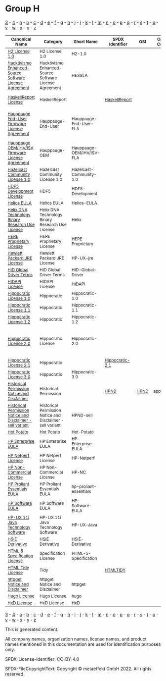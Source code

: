 # Group H

[3](../[3]/README.md) -
[4](../[4]/README.md) -
[a](../[a]/README.md) - 
[b](../[b]/README.md) - 
[c](../[c]/README.md) - 
[d](../[d]/README.md) - 
[e](../[e]/README.md) - 
[f](../[f]/README.md) - 
[g](../[g]/README.md) - 
[h](../[h]/README.md) - 
[i](../[i]/README.md) - 
[j](../[j]/README.md) - 
[k](../[k]/README.md) - 
[l](../[l]/README.md) - 
[m](../[m]/README.md) - 
[n](../[n]/README.md) - 
[o](../[o]/README.md) - 
[p](../[p]/README.md) - 
[q](../[q]/README.md) - 
[r](../[r]/README.md) - 
[s](../[s]/README.md) - 
[t](../[t]/README.md) - 
[u](../[u]/README.md) - 
[v](../[v]/README.md) - 
[w](../[w]/README.md) - 
[x](../[x]/README.md) - 
[y](../[y]/README.md) - 
[z](../[z]/README.md)

|<sup>Canonical Name</sup>|<sup>Category</sup>|<sup>Short Name</sup>|<sup>SPDX Identifier</sup>|<sup>OSI</sup>|<sup>Open CoDE</sup>|<sup>ScanCode</sup>|<sup>Matched ScanCode</sup>|<sup>Type</sup>|
| --- | --- | --- | --- | --- | --- | --- | --- | --- |
|<sup>[H2 License 1.0]([h2]/H2-License-1.0.yaml)</sup>|<sup>H2 License 1.0</sup>|<sup>H2-1.0</sup>| | |<sup> </sup>|<sup>[h2-1.0](https://github.com/nexB/scancode-toolkit/blob/develop/src/licensedcode/data/licenses/h2-1.0.LICENSE)</sup>|<sup>[h2-1.0](https://github.com/nexB/scancode-toolkit/blob/develop/src/licensedcode/data/licenses/h2-1.0.LICENSE)</sup>|<sup>terms</sup>|
|<sup>[Hacktivismo Enhanced-Source Software License Agreement]([ha]/Hacktivismo-Enhanced-Source-Software-License-Agreement.yaml)</sup>|<sup>Hacktivismo Enhanced-Source Software License Agreement</sup>|<sup>HESSLA</sup>| | |<sup> </sup>|<sup>[hessla](https://github.com/nexB/scancode-toolkit/blob/develop/src/licensedcode/data/licenses/hessla.LICENSE)</sup>|<sup>[afl-1.1](https://github.com/nexB/scancode-toolkit/blob/develop/src/licensedcode/data/licenses/afl-1.1.LICENSE), [gpl-2.0](https://github.com/nexB/scancode-toolkit/blob/develop/src/licensedcode/data/licenses/gpl-2.0.LICENSE), [unknown](https://github.com/nexB/scancode-toolkit/blob/develop/src/licensedcode/data/licenses/unknown.LICENSE)</sup>|<sup>terms</sup>|
|<sup>[HaskellReport License]([ha]/HaskellReport-License.yaml)</sup>|<sup>HaskellReport</sup>|<sup> </sup>|<sup>[HaskellReport](https://spdx.org/licenses/HaskellReport.html)</sup>| |<sup> </sup>|<sup>[haskell-report](https://github.com/nexB/scancode-toolkit/blob/develop/src/licensedcode/data/licenses/haskell-report.LICENSE)</sup>|<sup>[haskell-report](https://github.com/nexB/scancode-toolkit/blob/develop/src/licensedcode/data/licenses/haskell-report.LICENSE), [unknown](https://github.com/nexB/scancode-toolkit/blob/develop/src/licensedcode/data/licenses/unknown.LICENSE)</sup>|<sup>terms</sup>|
|<sup>[Hauppauge End-User Firmware License Agreement]([ha]/Hauppauge-End-User-Firmware-License-Agreement.yaml)</sup>|<sup>Hauppauge-End-User</sup>|<sup>Hauppauge-End-User-FLA</sup>| | |<sup> </sup>|<sup>[hauppauge-firmware-eula](https://github.com/nexB/scancode-toolkit/blob/develop/src/licensedcode/data/licenses/hauppauge-firmware-eula.LICENSE)</sup>|<sup>[hauppauge-firmware-eula](https://github.com/nexB/scancode-toolkit/blob/develop/src/licensedcode/data/licenses/hauppauge-firmware-eula.LICENSE), [proprietary-license](https://github.com/nexB/scancode-toolkit/blob/develop/src/licensedcode/data/licenses/proprietary-license.LICENSE), [unknown](https://github.com/nexB/scancode-toolkit/blob/develop/src/licensedcode/data/licenses/unknown.LICENSE)</sup>|<sup>terms</sup>|
|<sup>[Hauppauge OEM/IHV/ISV Firmware License Agreement]([ha]/Hauppauge-OEMIHVISV-Firmware-License-Agreement.yaml)</sup>|<sup>Hauppauge-OEM</sup>|<sup>Hauppauge-OEM/IHV/ISV-FLA</sup>| | |<sup> </sup>| |<sup>[hauppauge-firmware-oem](https://github.com/nexB/scancode-toolkit/blob/develop/src/licensedcode/data/licenses/hauppauge-firmware-oem.LICENSE)</sup>|<sup>terms</sup>|
|<sup>[Hazelcast Community License 1.0]([ha]/Hazelcast-Community-License-1.0.yaml)</sup>|<sup>Hazelcast Community License 1.0</sup>|<sup>Hazelcast-Community-1.0</sup>| | |<sup> </sup>|<sup>[hazelcast-community-1.0](https://github.com/nexB/scancode-toolkit/blob/develop/src/licensedcode/data/licenses/hazelcast-community-1.0.LICENSE)</sup>|<sup>[confluent-community-1.0](https://github.com/nexB/scancode-toolkit/blob/develop/src/licensedcode/data/licenses/confluent-community-1.0.LICENSE)</sup>|<sup>terms</sup>|
|<sup>[HDF5 Development License]([hd]/HDF5-Development-License.yaml)</sup>|<sup>HDF5</sup>|<sup>HDF5-Development</sup>| | |<sup> </sup>| | |<sup>terms</sup>|
|<sup>[Helios EULA]([he]/Helios-EULA.yaml)</sup>|<sup>Helios EULA</sup>|<sup>Helios-EULA</sup>| | |<sup> </sup>|<sup>[helios-eula](https://github.com/nexB/scancode-toolkit/blob/develop/src/licensedcode/data/licenses/helios-eula.LICENSE)</sup>|<sup>[helios-eula](https://github.com/nexB/scancode-toolkit/blob/develop/src/licensedcode/data/licenses/helios-eula.LICENSE)</sup>|<sup>terms</sup>|
|<sup>[Helix DNA Technology Binary Research Use License]([he]/Helix-DNA-Technology-Binary-Research-Use-License.yaml)</sup>|<sup>Helix DNA Technology Binary Research Use License</sup>|<sup>Helix</sup>| | |<sup> </sup>|<sup>[helix](https://github.com/nexB/scancode-toolkit/blob/develop/src/licensedcode/data/licenses/helix.LICENSE)</sup>|<sup>[helix](https://github.com/nexB/scancode-toolkit/blob/develop/src/licensedcode/data/licenses/helix.LICENSE)</sup>|<sup>terms</sup>|
|<sup>[HERE Proprietary License]([he]/HERE-Proprietary-License.yaml)</sup>|<sup>HERE Proprietary License</sup>|<sup>HERE-Proprietary</sup>| | |<sup> </sup>|<sup>[here-proprietary](https://github.com/nexB/scancode-toolkit/blob/develop/src/licensedcode/data/licenses/here-proprietary.LICENSE)</sup>|<sup>[here-proprietary](https://github.com/nexB/scancode-toolkit/blob/develop/src/licensedcode/data/licenses/here-proprietary.LICENSE)</sup>|<sup>terms</sup>|
|<sup>[Hewlett Packard JRE License]([he]/Hewlett-Packard-JRE-License.yaml)</sup>|<sup>Hewlett Packard JRE License</sup>|<sup>HP-UX-jre</sup>| | |<sup> </sup>|<sup>[hp-ux-jre](https://github.com/nexB/scancode-toolkit/blob/develop/src/licensedcode/data/licenses/hp-ux-jre.LICENSE)</sup>|<sup>[hp-ux-jre](https://github.com/nexB/scancode-toolkit/blob/develop/src/licensedcode/data/licenses/hp-ux-jre.LICENSE)</sup>|<sup>terms</sup>|
|<sup>[HID Global Driver Terms]([hi]/HID-Global-Driver-Terms.yaml)</sup>|<sup>HID Global Driver Terms</sup>|<sup>HID-Global-Driver</sup>| | |<sup> </sup>| | |<sup>terms</sup>|
|<sup>[HIDAPI License]([hi]/HIDAPI-License.yaml)</sup>|<sup>HIDAPI License</sup>|<sup>HIDAPI</sup>| | |<sup> </sup>|<sup>[hidapi](https://github.com/nexB/scancode-toolkit/blob/develop/src/licensedcode/data/licenses/hidapi.LICENSE)</sup>|<sup>[hidapi](https://github.com/nexB/scancode-toolkit/blob/develop/src/licensedcode/data/licenses/hidapi.LICENSE)</sup>|<sup>terms</sup>|
|<sup>[Hippocratic License 1.0]([hi]/Hippocratic-License-1.0.yaml)</sup>|<sup>Hippocratic</sup>|<sup>Hippocratic-1.0</sup>| | |<sup> </sup>|<sup>[hippocratic-1.0](https://github.com/nexB/scancode-toolkit/blob/develop/src/licensedcode/data/licenses/hippocratic-1.0.LICENSE)</sup>| |<sup>terms</sup>|
|<sup>[Hippocratic License 1.1]([hi]/Hippocratic-License-1.1.yaml)</sup>|<sup>Hippocratic</sup>|<sup>Hippocratic-1.1</sup>| | |<sup> </sup>|<sup>[hippocratic-1.1](https://github.com/nexB/scancode-toolkit/blob/develop/src/licensedcode/data/licenses/hippocratic-1.1.LICENSE)</sup>| |<sup>terms</sup>|
|<sup>[Hippocratic License 1.2]([hi]/Hippocratic-License-1.2.yaml)</sup>|<sup>Hippocratic</sup>|<sup>Hippocratic-1.2</sup>| | |<sup> </sup>|<sup>[hippocratic-1.2](https://github.com/nexB/scancode-toolkit/blob/develop/src/licensedcode/data/licenses/hippocratic-1.2.LICENSE)</sup>| |<sup>terms</sup>|
|<sup>[Hippocratic License 2.0]([hi]/Hippocratic-License-2.0.yaml)</sup>|<sup>Hippocratic License</sup>|<sup>Hippocratic-2.0</sup>| | |<sup> </sup>|<sup>[hippocratic-2.0](https://github.com/nexB/scancode-toolkit/blob/develop/src/licensedcode/data/licenses/hippocratic-2.0.LICENSE)</sup>|<sup>[classpath-exception-2.0](https://github.com/nexB/scancode-toolkit/blob/develop/src/licensedcode/data/licenses/classpath-exception-2.0.LICENSE), [gpl-2.0](https://github.com/nexB/scancode-toolkit/blob/develop/src/licensedcode/data/licenses/gpl-2.0.LICENSE), [mit](https://github.com/nexB/scancode-toolkit/blob/develop/src/licensedcode/data/licenses/mit.LICENSE), [x11-xconsortium](https://github.com/nexB/scancode-toolkit/blob/develop/src/licensedcode/data/licenses/x11-xconsortium.LICENSE)</sup>|<sup>terms</sup>|
|<sup>[Hippocratic License 2.1]([hi]/Hippocratic-License-2.1.yaml)</sup>|<sup>Hippocratic</sup>|<sup> </sup>|<sup>[Hippocratic-2.1](https://spdx.org/licenses/Hippocratic-2.1.html)</sup>| |<sup> </sup>|<sup>[hippocratic-2.1](https://github.com/nexB/scancode-toolkit/blob/develop/src/licensedcode/data/licenses/hippocratic-2.1.LICENSE)</sup>|<sup>[mit](https://github.com/nexB/scancode-toolkit/blob/develop/src/licensedcode/data/licenses/mit.LICENSE)</sup>|<sup>terms</sup>|
|<sup>[Hippocratic License 3.0]([hi]/Hippocratic-License-3.0.yaml)</sup>|<sup>Hippocratic</sup>|<sup>Hippocratic-3.0</sup>| | |<sup> </sup>|<sup>[hippocratic-3.0](https://github.com/nexB/scancode-toolkit/blob/develop/src/licensedcode/data/licenses/hippocratic-3.0.LICENSE)</sup>|<sup>[mit](https://github.com/nexB/scancode-toolkit/blob/develop/src/licensedcode/data/licenses/mit.LICENSE)</sup>|<sup>terms</sup>|
|<sup>[Historical Permission Notice and Disclaimer]([hi]/Historical-Permission-Notice-and-Disclaimer.yaml)</sup>|<sup>Historical Permission</sup>|<sup> </sup>|<sup>[HPND](https://spdx.org/licenses/HPND.html)</sup>|<sup>[HPND](https://opensource.org/licenses/HPND)</sup>|<sup>approved</sup>|<sup>[historical](https://github.com/nexB/scancode-toolkit/blob/develop/src/licensedcode/data/licenses/historical.LICENSE)</sup>|<sup>[historical](https://github.com/nexB/scancode-toolkit/blob/develop/src/licensedcode/data/licenses/historical.LICENSE)</sup>|<sup>terms</sup>|
|<sup>[Historical Permission Notice and Disclaimer - sell variant]([hi]/Historical-Permission-Notice-and-Disclaimer---sell-variant.yaml)</sup>|<sup>Historical Permission Notice and Disclaimer - sell variant</sup>|<sup>HPND-sell</sup>| | |<sup> </sup>|<sup>[historical-sell-variant](https://github.com/nexB/scancode-toolkit/blob/develop/src/licensedcode/data/licenses/historical-sell-variant.LICENSE)</sup>|<sup>[x11-keith-packard](https://github.com/nexB/scancode-toolkit/blob/develop/src/licensedcode/data/licenses/x11-keith-packard.LICENSE)</sup>|<sup>terms</sup>|
|<sup>[Hot Potato]([ho]/Hot-Potato.yaml)</sup>|<sup>Hot Potato</sup>|<sup>Hot-Potato</sup>| | |<sup> </sup>|<sup>[hot-potato](https://github.com/nexB/scancode-toolkit/blob/develop/src/licensedcode/data/licenses/hot-potato.LICENSE)</sup>| |<sup>terms</sup>|
|<sup>[HP Enterprise EULA]([hp]/HP-Enterprise-EULA.yaml)</sup>|<sup>HP Enterprise EULA</sup>|<sup>HP-Enterprise-EULA</sup>| | |<sup> </sup>|<sup>[hp-enterprise-eula](https://github.com/nexB/scancode-toolkit/blob/develop/src/licensedcode/data/licenses/hp-enterprise-eula.LICENSE)</sup>| |<sup>terms</sup>|
|<sup>[HP Netperf License]([hp]/HP-Netperf-License.yaml)</sup>|<sup>HP Netperf License</sup>|<sup>HP-Netperf</sup>| | |<sup> </sup>|<sup>[hp-netperf](https://github.com/nexB/scancode-toolkit/blob/develop/src/licensedcode/data/licenses/hp-netperf.LICENSE)</sup>|<sup>[hp-netperf](https://github.com/nexB/scancode-toolkit/blob/develop/src/licensedcode/data/licenses/hp-netperf.LICENSE)</sup>|<sup>terms</sup>|
|<sup>[HP Non-Commercial License]([hp]/HP-Non-Commercial-License.yaml)</sup>|<sup>HP Non-Commercial License</sup>|<sup>HP-NC</sup>| | |<sup> </sup>|<sup>[hp](https://github.com/nexB/scancode-toolkit/blob/develop/src/licensedcode/data/licenses/hp.LICENSE)</sup>|<sup>[hp](https://github.com/nexB/scancode-toolkit/blob/develop/src/licensedcode/data/licenses/hp.LICENSE)</sup>|<sup>terms</sup>|
|<sup>[HP Proliant Essentials EULA]([hp]/HP-Proliant-Essentials-EULA.yaml)</sup>|<sup>HP Proliant Essentials EULA</sup>|<sup>hp-proliant-essentials</sup>| | |<sup> </sup>|<sup>[hp-proliant-essentials](https://github.com/nexB/scancode-toolkit/blob/develop/src/licensedcode/data/licenses/hp-proliant-essentials.LICENSE)</sup>| |<sup>terms</sup>|
|<sup>[HP Software EULA]([hp]/HP-Software-EULA.yaml)</sup>|<sup>HP Software EULA</sup>|<sup>HP-Software-EULA</sup>| | |<sup> </sup>|<sup>[hp-software-eula](https://github.com/nexB/scancode-toolkit/blob/develop/src/licensedcode/data/licenses/hp-software-eula.LICENSE)</sup>| |<sup>terms</sup>|
|<sup>[HP-UX 11i Java Technology Software]([hp]/HP-UX-11i-Java-Technology-Software.yaml)</sup>|<sup>HP-UX 11i Java Technology Software</sup>|<sup>HP-UX-Java</sup>| | |<sup> </sup>|<sup>[hp-ux-java](https://github.com/nexB/scancode-toolkit/blob/develop/src/licensedcode/data/licenses/hp-ux-java.LICENSE)</sup>|<sup>[hp-ux-java](https://github.com/nexB/scancode-toolkit/blob/develop/src/licensedcode/data/licenses/hp-ux-java.LICENSE)</sup>|<sup>terms</sup>|
|<sup>[HSIE Derivative]([hs]/HSIE-Derivative.yaml)</sup>|<sup>HSIE Derivative</sup>|<sup>HSIE-Derivative</sup>| | |<sup> </sup>|<sup>[paul-hsieh-derivative](https://github.com/nexB/scancode-toolkit/blob/develop/src/licensedcode/data/licenses/paul-hsieh-derivative.LICENSE)</sup>| |<sup>terms</sup>|
|<sup>[HTML 5 Specification License]([ht]/HTML-5-Specification-License.yaml)</sup>|<sup>Specification License</sup>|<sup>HTML-5-Specification</sup>| | |<sup> </sup>|<sup>[html5](https://github.com/nexB/scancode-toolkit/blob/develop/src/licensedcode/data/licenses/html5.LICENSE)</sup>| |<sup>terms</sup>|
|<sup>[HTML Tidy License]([ht]/HTML-Tidy-License.yaml)</sup>|<sup>Tidy</sup>|<sup> </sup>|<sup>[HTMLTIDY](https://spdx.org/licenses/HTMLTIDY.html)</sup>| |<sup> </sup>|<sup>[tidy](https://github.com/nexB/scancode-toolkit/blob/develop/src/licensedcode/data/licenses/tidy.LICENSE)</sup>| |<sup>terms</sup>|
|<sup>[httpget Notice and Disclaimer]([ht]/httpget-Notice-and-Disclaimer.yaml)</sup>|<sup>httpget Notice and Disclaimer</sup>|<sup>httpget</sup>| | |<sup> </sup>|<sup>[httpget](https://github.com/nexB/scancode-toolkit/blob/develop/src/licensedcode/data/licenses/httpget.LICENSE)</sup>|<sup>[httpget](https://github.com/nexB/scancode-toolkit/blob/develop/src/licensedcode/data/licenses/httpget.LICENSE)</sup>|<sup>terms</sup>|
|<sup>[Hugo License]([hu]/Hugo-License.yaml)</sup>|<sup>Hugo License</sup>|<sup>hugo</sup>| | |<sup> </sup>|<sup>[hugo](https://github.com/nexB/scancode-toolkit/blob/develop/src/licensedcode/data/licenses/hugo.LICENSE)</sup>| |<sup>terms</sup>|
|<sup>[HxD License]([hx]/HxD-License.yaml)</sup>|<sup>HxD License</sup>|<sup>HxD</sup>| | |<sup> </sup>|<sup>[hxd](https://github.com/nexB/scancode-toolkit/blob/develop/src/licensedcode/data/licenses/hxd.LICENSE)</sup>|<sup>[hxd](https://github.com/nexB/scancode-toolkit/blob/develop/src/licensedcode/data/licenses/hxd.LICENSE)</sup>|<sup>terms</sup>|

[3](../[3]/README.md) -
[4](../[4]/README.md) -
[a](../[a]/README.md) - 
[b](../[b]/README.md) - 
[c](../[c]/README.md) - 
[d](../[d]/README.md) - 
[e](../[e]/README.md) - 
[f](../[f]/README.md) - 
[g](../[g]/README.md) - 
[h](../[h]/README.md) - 
[i](../[i]/README.md) - 
[j](../[j]/README.md) - 
[k](../[k]/README.md) - 
[l](../[l]/README.md) - 
[m](../[m]/README.md) - 
[n](../[n]/README.md) - 
[o](../[o]/README.md) - 
[p](../[p]/README.md) - 
[q](../[q]/README.md) - 
[r](../[r]/README.md) - 
[s](../[s]/README.md) - 
[t](../[t]/README.md) - 
[u](../[u]/README.md) - 
[v](../[v]/README.md) - 
[w](../[w]/README.md) - 
[x](../[x]/README.md) - 
[y](../[y]/README.md) - 
[z](../[z]/README.md)


This is generated content.

All company names, organization names, license names, and product names mentioned in this documentation are used for identification purposes only.

SPDX-License-Identifier: CC-BY-4.0

SPDX-FileCopyrightText: Copyright © metaeffekt GmbH 2022. All rights reserved.
